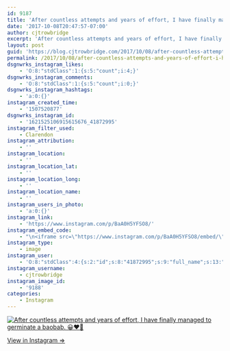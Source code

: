 ```yaml
---
id: 9187
title: 'After countless attempts and years of effort, I have finally managed to germinate a baobab. &#x1f600;❤️&#x1f331;'
date: '2017-10-08T20:47:57-07:00'
author: cjtrowbridge
excerpt: 'After countless attempts and years of effort, I have finally managed to germinate a baobab. &#x1f600;❤️&#x1f331;'
layout: post
guid: 'https://blog.cjtrowbridge.com/2017/10/08/after-countless-attempts-and-years-of-effort-i-have-finally-managed-to-germinate-a-baobab-%f0%9f%98%80%e2%9d%a4%ef%b8%8f%f0%9f%8c%b1/'
permalink: /2017/10/08/after-countless-attempts-and-years-of-effort-i-have-finally-managed-to-germinate-a-baobab-%f0%9f%98%80%e2%9d%a4%ef%b8%8f%f0%9f%8c%b1/
dsgnwrks_instagram_likes:
    - 'O:8:"stdClass":1:{s:5:"count";i:4;}'
dsgnwrks_instagram_comments:
    - 'O:8:"stdClass":1:{s:5:"count";i:0;}'
dsgnwrks_instagram_hashtags:
    - 'a:0:{}'
instagram_created_time:
    - '1507520877'
dsgnwrks_instagram_id:
    - '1621525106915615676_41872995'
instagram_filter_used:
    - Clarendon
instagram_attribution:
    - ''
instagram_location:
    - ''
instagram_location_lat:
    - ''
instagram_location_long:
    - ''
instagram_location_name:
    - ''
instagram_users_in_photo:
    - 'a:0:{}'
instagram_link:
    - 'https://www.instagram.com/p/BaA0H5YFSO8/'
instagram_embed_code:
    - "\n<iframe src=\"https://www.instagram.com/p/BaA0H5YFSO8/embed/\" width=\"612\" height=\"710\" frameborder=\"0\" scrolling=\"no\" allowtransparency=\"true\" class=\"insta-image-embed\"></iframe>\n"
instagram_type:
    - image
instagram_user:
    - 'O:8:"stdClass":4:{s:2:"id";s:8:"41872995";s:9:"full_name";s:13:"CJ Trowbridge";s:15:"profile_picture";s:96:"https://scontent.cdninstagram.com/t51.2885-19/s150x150/13724650_1188772791164794_142557231_a.jpg";s:8:"username";s:12:"cjtrowbridge";}'
instagram_username:
    - cjtrowbridge
instagram_image_id:
    - '9188'
categories:
    - Instagram
---
```


[![After countless attempts and years of effort, I have finally managed to germinate a baobab. 😀❤️🌱](https://blog.cjtrowbridge.com/wp-content/uploads/2017/10/1507520877-1-1.jpg)](https://www.instagram.com/p/BaA0H5YFSO8/)

[View in Instagram ⇒](https://www.instagram.com/p/BaA0H5YFSO8/)